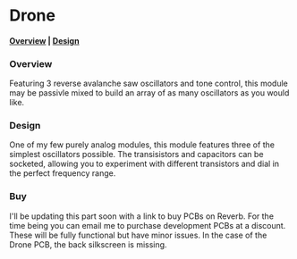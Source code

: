 # Drone

#### [Overview](#overview) | [Design](#design)

### Overview

Featuring 3 reverse avalanche saw oscillators and tone control, this module may be passivle mixed to build an array of as many oscillators as you would like.

### Design

One of my few purely analog modules, this module features three of the simplest oscillators possible. The transisistors and capacitors can be socketed, allowing you to experiment with different transistors and dial in the perfect frequency range.

### Buy

I'll be updating this part soon with a link to buy PCBs on Reverb. For the time being you can email me to purchase development PCBs at a discount. These will be fully functional but have minor issues. In the case of the Drone PCB, the back silkscreen is missing.